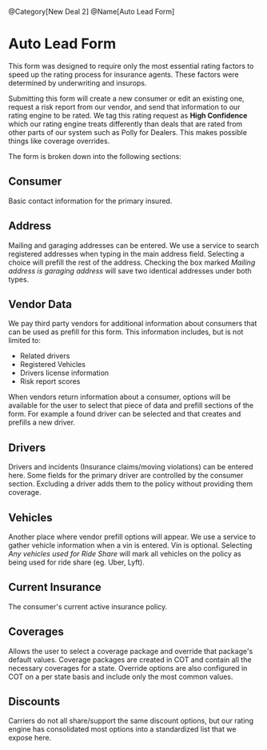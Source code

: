 @Category[New Deal 2]
@Name[Auto Lead Form]

# Auto Lead Form

This form was designed to require only the most essential rating factors to speed up the rating process for insurance agents. These factors were determined by underwriting and insurops.

Submitting this form will create a new consumer or edit an existing one, request a risk report from our vendor, and send that information to our rating engine to be rated. We tag this rating request as **High Confidence** which our rating engine treats differently than deals that are rated from other parts of our system such as Polly for Dealers. This makes possible things like coverage overrides.

The form is broken down into the following sections:

## Consumer

Basic contact information for the primary insured.

## Address

Mailing and garaging addresses can be entered. We use a service to search registered addresses when typing in the main address field. Selecting a choice will prefill the rest of the address. Checking the box marked _Mailing address is garaging address_ will save two identical addresses under both types.

## Vendor Data

We pay third party vendors for additional information about consumers that can be used as prefill for this form. This information includes, but is not limited to:
- Related drivers
- Registered Vehicles
- Drivers license information
- Risk report scores

When vendors return information about a consumer, options will be available for the user to select that piece of data and prefill sections of the form. For example a found driver can be selected and that creates and prefills a new driver.

## Drivers

Drivers and incidents (Insurance claims/moving violations) can be entered here. Some fields for the primary driver are controlled by the consumer section. Excluding a driver adds them to the policy without providing them coverage.

## Vehicles

Another place where vendor prefill options will appear. We use a service to gather vehicle information when a vin is entered. Vin is optional. Selecting _Any vehicles used for Ride Share_ will mark all vehicles on the policy as being used for ride share (eg. Uber, Lyft).

## Current Insurance

The consumer's current active insurance policy.

## Coverages

Allows the user to select a coverage package and override that package's default values. Coverage packages are created in COT and contain all the necessary coverages for a state. Override options are also configured in COT on a per state basis and include only the most common values.

## Discounts

Carriers do not all share/support the same discount options, but our rating engine has consolidated most options into a standardized list that we expose here.